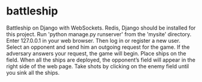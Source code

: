 # battleship
Battleship on Django with WebSockets.
Redis, Django should be installed for this project.
Run 'python manage.py runserver' from the 'mysite' directory. Enter 127.0.0.1 in your web browser. Then log in or register a new user. Select an opponent and send him an outgoing request for the game. If the adversary answers your request, the game will begin. Place ships on the field. When all the ships are deployed, the opponent’s field will appear in the right side of the web page. Take shots by clicking on the enemy field until you sink all the ships.
